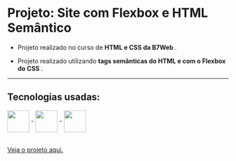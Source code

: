 # Projeto: Site com Flexbox e HTML Semântico 

- Projeto realizado no curso de <strong> HTML e CSS da B7Web </strong>.

- Projeto realizado utilizando <strong> tags semânticas do HTML e com o Flexbox do CSS </strong>.

--------

## Tecnologias usadas:

<div>
  <img align = "center" width="50px" src = "https://cdn.jsdelivr.net/gh/devicons/devicon/icons/html5/html5-plain-wordmark.svg"> -
  <img align = "center" width="50px" src = "https://cdn.jsdelivr.net/gh/devicons/devicon/icons/css3/css3-plain-wordmark.svg"> -
  <img align = "center" width="50px" src = "https://cdn.jsdelivr.net/gh/devicons/devicon/icons/javascript/javascript-plain.svg">
          
</div>

<br>

<a href = "https://guilherme-goncalves-de-souza.github.io/Projeto-Site-com-Flexbox-e-HTML-Semantico/"> Veja o projeto aqui. </a>
